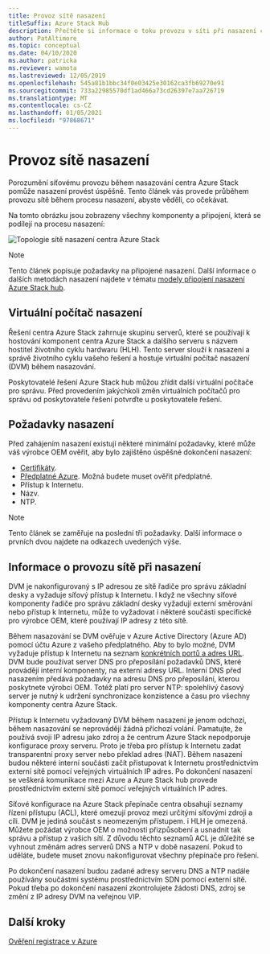 ```yaml
---
title: Provoz sítě nasazení
titleSuffix: Azure Stack Hub
description: Přečtěte si informace o toku provozu v síti při nasazení centra Azure Stack.
author: PatAltimore
ms.topic: conceptual
ms.date: 04/10/2020
ms.author: patricka
ms.reviewer: wamota
ms.lastreviewed: 12/05/2019
ms.openlocfilehash: 545a81b1bbc34f0e03425e30162ca3fb69270e91
ms.sourcegitcommit: 733a22985570df1ad466a73cd26397e7aa726719
ms.translationtype: MT
ms.contentlocale: cs-CZ
ms.lasthandoff: 01/05/2021
ms.locfileid: "97868671"
---
```

# <a name="deployment-network-traffic"></a>Provoz sítě nasazení

Porozumění síťovému provozu během nasazování centra Azure Stack pomůže nasazení provést úspěšně. Tento článek vás provede průběhem provozu sítě během procesu nasazení, abyste věděli, co očekávat.

Na tomto obrázku jsou zobrazeny všechny komponenty a připojení, která se podílejí na procesu nasazení:

![Topologie sítě nasazení centra Azure Stack](media/deployment-networking/figure1.svg)

> [!NOTE]
> Tento článek popisuje požadavky na připojené nasazení. Další informace o dalších metodách nasazení najdete v tématu [modely připojení nasazení Azure Stack hub](azure-stack-connection-models.md).

## <a name="the-deployment-vm"></a>Virtuální počítač nasazení

Řešení centra Azure Stack zahrnuje skupinu serverů, které se používají k hostování komponent centra Azure Stack a dalšího serveru s názvem hostitel životního cyklu hardwaru (HLH). Tento server slouží k nasazení a správě životního cyklu vašeho řešení a hostuje virtuální počítač nasazení (DVM) během nasazování.

Poskytovatelé řešení Azure Stack hub můžou zřídit další virtuální počítače pro správu. Před provedením jakýchkoli změn virtuálních počítačů pro správu od poskytovatele řešení potvrďte u poskytovatele řešení.

## <a name="deployment-requirements"></a>Požadavky nasazení

Před zahájením nasazení existují některé minimální požadavky, které může váš výrobce OEM ověřit, aby bylo zajištěno úspěšné dokončení nasazení:

- [Certifikáty](azure-stack-pki-certs.md).
- [Předplatné Azure](azure-stack-validate-registration.md). Možná budete muset ověřit předplatné.
- Přístup k Internetu.
- Názv.
- NTP.

> [!NOTE]
> Tento článek se zaměřuje na poslední tři požadavky. Další informace o prvních dvou najdete na odkazech uvedených výše.

## <a name="about-deployment-network-traffic"></a>Informace o provozu sítě při nasazení

DVM je nakonfigurovaný s IP adresou ze sítě řadiče pro správu základní desky a vyžaduje síťový přístup k Internetu. I když ne všechny síťové komponenty řadiče pro správu základní desky vyžadují externí směrování nebo přístup k Internetu, může to vyžadovat i některé součásti specifické pro výrobce OEM, které používají IP adresy z této sítě.

Během nasazování se DVM ověřuje v Azure Active Directory (Azure AD) pomocí účtu Azure z vašeho předplatného. Aby to bylo možné, DVM vyžaduje přístup k Internetu na seznam [konkrétních portů a adres URL](azure-stack-integrate-endpoints.md). DVM bude používat server DNS pro přeposílání požadavků DNS, které provádějí interní komponenty, na externí adresy URL. Interní DNS před nasazením předává požadavky na adresu DNS pro přeposílání, kterou poskytnete výrobci OEM. Totéž platí pro server NTP: spolehlivý časový server je nutný k udržení synchronizace konzistence a času pro všechny komponenty centra Azure Stack.

Přístup k Internetu vyžadovaný DVM během nasazení je jenom odchozí, během nasazování se neprovádějí žádná příchozí volání. Pamatujte, že používá svoji IP adresu jako zdroj a že centrum Azure Stack nepodporuje konfigurace proxy serveru. Proto je třeba pro přístup k Internetu zadat transparentní proxy server nebo překlad adres (NAT). Během nasazení budou některé interní součásti začít přistupovat k Internetu prostřednictvím externí sítě pomocí veřejných virtuálních IP adres. Po dokončení nasazení se veškerá komunikace mezi Azure a Azure Stack hub provede prostřednictvím externí sítě pomocí veřejných virtuálních IP adres.

Síťové konfigurace na Azure Stack přepínače centra obsahují seznamy řízení přístupu (ACL), které omezují provoz mezi určitými síťovými zdroji a cíli. DVM je jediná součást s neomezeným přístupem. i HLH je omezená. Můžete požádat výrobce OEM o možnosti přizpůsobení a usnadnit tak správu a přístup z vašich sítí. Z důvodu těchto seznamů ACL je důležité se vyhnout změnám adres serverů DNS a NTP v době nasazení. Pokud to uděláte, budete muset znovu nakonfigurovat všechny přepínače pro řešení.

Po dokončení nasazení budou zadané adresy serveru DNS a NTP nadále používány součástmi systému prostřednictvím SDN pomocí externí sítě. Pokud třeba po dokončení nasazení zkontrolujete žádosti DNS, zdroj se změní z IP adresy DVM na veřejnou VIP.

## <a name="next-steps"></a>Další kroky

[Ověření registrace v Azure](azure-stack-validate-registration.md)
